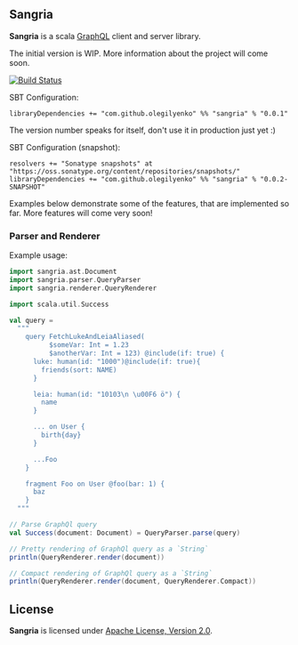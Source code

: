 ## Sangria

**Sangria** is a scala [GraphQL](http://facebook.github.io/graphql/) client and server library.

The initial version is WIP. More information about the project will come soon.

[![Build Status](https://travis-ci.org/OlegIlyenko/sangria.svg)](https://travis-ci.org/OlegIlyenko/sangria)

SBT Configuration:

    libraryDependencies += "com.github.olegilyenko" %% "sangria" % "0.0.1"

The version number speaks for itself, don't use it in production just yet :)

SBT Configuration (snapshot):

    resolvers += "Sonatype snapshots" at "https://oss.sonatype.org/content/repositories/snapshots/"
    libraryDependencies += "com.github.olegilyenko" %% "sangria" % "0.0.2-SNAPSHOT"


Examples below demonstrate some of the features, that are implemented so far. More features will come very soon!

### Parser and Renderer

Example usage:

```scala
import sangria.ast.Document
import sangria.parser.QueryParser
import sangria.renderer.QueryRenderer

import scala.util.Success

val query =
  """
    query FetchLukeAndLeiaAliased(
          $someVar: Int = 1.23
          $anotherVar: Int = 123) @include(if: true) {
      luke: human(id: "1000")@include(if: true){
        friends(sort: NAME)
      }

      leia: human(id: "10103\n \u00F6 ö") {
        name
      }

      ... on User {
        birth{day}
      }

      ...Foo
    }

    fragment Foo on User @foo(bar: 1) {
      baz
    }
  """

// Parse GraphQl query
val Success(document: Document) = QueryParser.parse(query)

// Pretty rendering of GraphQl query as a `String`
println(QueryRenderer.render(document))

// Compact rendering of GraphQl query as a `String`
println(QueryRenderer.render(document, QueryRenderer.Compact))
```

## License

**Sangria** is licensed under [Apache License, Version 2.0](http://www.apache.org/licenses/LICENSE-2.0).

